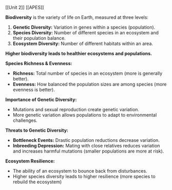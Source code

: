 [[Unit 2]]
[[APES]]

**Biodiversity** is the variety of life on Earth, measured at three levels:

1. **Genetic Diversity:** Variation in genes within a species (population).
2. **Species Diversity:** Number of different species in an ecosystem and their population balance.
3. **Ecosystem Diversity:** Number of different habitats within an area.

**Higher biodiversity leads to healthier ecosystems and populations.**

**Species Richness & Evenness:**

- **Richness:** Total number of species in an ecosystem (more is generally better).
- **Evenness:** How balanced the population sizes are among species (more evenness is better).

**Importance of Genetic Diversity:**

- Mutations and sexual reproduction create genetic variation.
- More genetic variation allows populations to adapt to environmental challenges.

**Threats to Genetic Diversity:**

- **Bottleneck Events:** Drastic population reductions decrease variation.
- **Inbreeding Depression:** Mating with close relatives reduces variation and increases harmful mutations (smaller populations are more at risk).

**Ecosystem Resilience:**

- The ability of an ecosystem to bounce back from disturbances.
- Higher species diversity leads to higher resilience (more species to rebuild the ecosystem)